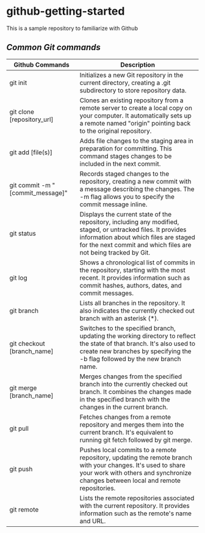# github-getting-started
This is a sample repository to familiarize with Github

## _Common Git commands_
| Github Commands | Description |
| ------ | ------ |
| git init | Initializes a new Git repository in the current directory, creating a .git subdirectory to store repository data.|
| git clone [repository_url] | Clones an existing repository from a remote server to create a local copy on your computer. It automatically sets up a remote named "origin" pointing back to the original repository.|
| git add [file(s)] | Adds file changes to the staging area in preparation for committing. This command stages changes to be included in the next commit.|
| git commit -m "[commit_message]" | Records staged changes to the repository, creating a new commit with a message describing the changes. The -m flag allows you to specify the commit message inline.|
| git status | Displays the current state of the repository, including any modified, staged, or untracked files. It provides information about which files are staged for the next commit and which files are not being tracked by Git.|
| git log | Shows a chronological list of commits in the repository, starting with the most recent. It provides information such as commit hashes, authors, dates, and commit messages.|
| git branch | Lists all branches in the repository. It also indicates the currently checked out branch with an asterisk (*).|
| git checkout [branch_name] | Switches to the specified branch, updating the working directory to reflect the state of that branch. It's also used to create new branches by specifying the -b flag followed by the new branch name.|
| git merge [branch_name] | Merges changes from the specified branch into the currently checked out branch. It combines the changes made in the specified branch with the changes in the current branch.|
| git pull | Fetches changes from a remote repository and merges them into the current branch. It's equivalent to running git fetch followed by git merge.|
| git push | Pushes local commits to a remote repository, updating the remote branch with your changes. It's used to share your work with others and synchronize changes between local and remote repositories.|
| git remote | Lists the remote repositories associated with the current repository. It provides information such as the remote's name and URL.|